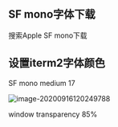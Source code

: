 ## SF mono字体下载

搜索Apple SF mono下载

## 设置iterm2字体颜色

SF mono  medium 17

![image-20200916120249788](https://tva1.sinaimg.cn/large/007S8ZIlly1giscykct4cj31an0u0x4c.jpg)

window transparency 85%